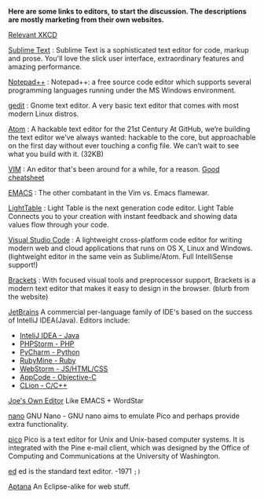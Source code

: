 **Here are some links to editors, to start the discussion.  The descriptions are mostly marketing from their own websites.**

[Relevant XKCD](https://xkcd.com/378/)

[Sublime Text](http://www.sublimetext.com/) : 
Sublime Text is a sophisticated text editor for code, markup and prose. You'll love the slick user interface, extraordinary features and amazing performance.

[Notepad++](https://notepad-plus-plus.org/) : 
Notepad++: a free source code editor which supports several programming languages running under the MS Windows environment.

[gedit](http://www.gedit.org) : Gnome text editor. A very basic text editor that comes with most modern Linux distros.

[Atom](https://atom.io/) : 
A hackable text editor for the 21st Century
At GitHub, we’re building the text editor we’ve always wanted: hackable to the core, but approachable on the first day without ever touching a config file. We can’t wait to see what you build with it. (32KB)

[VIM](http://www.vim.org/) : An editor that's been around for a while, for a reason. [Good cheatsheet](http://vim.rtorr.com/)

[EMACS](http://www.gnu.org/software/emacs/) : The other combatant in the Vim vs. Emacs flamewar.

[LightTable](http://lighttable.com/) :
Light Table is the next generation code editor. Light Table Connects you to your creation with instant feedback and showing data values flow through your code.

[Visual Studio Code](https://code.visualstudio.com/Docs/whyvscode) :  A lightweight cross-platform code editor for writing modern web and cloud applications that runs on OS X, Linux and Windows. (lightweight editor in the same vein as Sublime/Atom. Full IntelliSense support!)

[Brackets](http://brackets.io/) : With focused visual tools and preprocessor support, Brackets is a modern text editor that makes it easy to design in the browser. (blurb from the website)

[JetBrains](https://www.jetbrains.com/) A commercial per-language family of IDE's based on the success of IntelliJ IDEA(Java). Editors include:
* [InteliJ IDEA - Java](https://www.jetbrains.com/idea)
* [PHPStorm - PHP](https://www.jetbrains.com/phpstorm)
* [PyCharm - Python](https://www.jetbrains.com/pycharm)
* [RubyMine - Ruby](https://www.jetbrains.com/ruby)
* [WebStorm - JS/HTML/CSS](https://www.jetbrains.com/webstorm)
* [AppCode - Objective-C](https://www.jetbrains.com/objc)
* [CLion - C/C++](https://www.jetbrains.com/clion)

[Joe's Own Editor](http://joe-editor.sourceforge.net/) Like EMACS + WordStar

[nano](http://www.nano-editor.org/) GNU Nano - GNU nano aims to emulate Pico and perhaps provide extra functionality. 

[pico](http://www.cs.colostate.edu/helpdocs/pico.html) Pico is a text editor for Unix and Unix-based computer systems. It is integrated with the Pine e-mail client, which was designed by the Office of Computing and Communications at the University of Washington.

[ed](http://man.cat-v.org/unix-1st/1/ed) ed is the standard text editor. -1971  `;)`

[Aptana](http://www.aptana.com/) An Eclipse-alike for web stuff.
